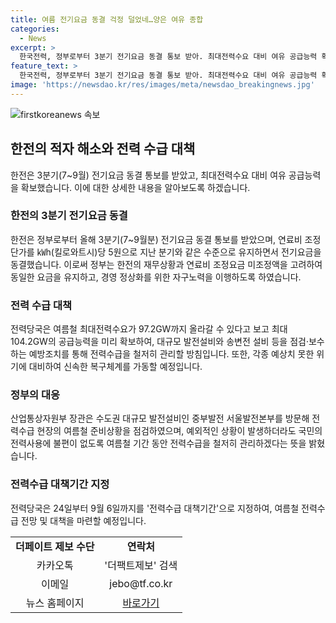 ```yaml
---
title: 여름 전기요금 동결 걱정 덜었네…양은 여유 종합
categories:
  - News
excerpt: >
  한국전력, 정부로부터 3분기 전기요금 동결 통보 받아. 최대전력수요 대비 여유 공급능력 확보. 원자력발전 등 예방조치 마무리, 전력수급 철저 관리 약속. 97.2GW 최대전력수요 대비 104.2GW 공급능력 확보, 태풍·폭우 등 예기치 못한 위기 대응 준비. ▶전력수급 대책기간 24일부터 9월 6일까지.
feature_text: >
  한국전력, 정부로부터 3분기 전기요금 동결 통보 받아. 최대전력수요 대비 여유 공급능력 확보. 원자력발전 등 예방조치 마무리, 전력수급 철저 관리 약속. 97.2GW 최대전력수요 대비 104.2GW 공급능력 확보, 태풍·폭우 등 예기치 못한 위기 대응 준비. ▶전력수급 대책기간 24일부터 9월 6일까지.
image: 'https://newsdao.kr/res/images/meta/newsdao_breakingnews.jpg'
---
```


<p><img src="https://newsdao.kr/res/images/meta/newsdao_breakingnews.jpg" alt="firstkoreanews 속보" /></p>

<h2 data-ke-size="size26">한전의 적자 해소와 전력 수급 대책</h2>

<p data-ke-size="size16">한전은 3분기(7~9월) 전기요금 동결 통보를 받았고, 최대전력수요 대비 여유 공급능력을 확보했습니다. 이에 대한 상세한 내용을 알아보도록 하겠습니다.</p>

<h3>한전의 3분기 전기요금 동결</h3>

<p data-ke-size="size16">한전은 정부로부터 올해 3분기(7~9월분) 전기요금 동결 통보를 받았으며, 연료비 조정단가를 ㎾h(킬로와트시)당 5원으로 지난 분기와 같은 수준으로 유지하면서 전기요금을 동결했습니다. 이로써 정부는 한전의 재무상황과 연료비 조정요금 미조정액을 고려하여 동일한 요금을 유지하고, 경영 정상화를 위한 자구노력을 이행하도록 하였습니다.</p>

<h3>전력 수급 대책</h3>

<p data-ke-size="size16">전력당국은 여름철 최대전력수요가 97.2GW까지 올라갈 수 있다고 보고 최대 104.2GW의 공급능력을 미리 확보하여, 대규모 발전설비와 송변전 설비 등을 점검·보수하는 예방조치를 통해 전력수급을 철저히 관리할 방침입니다. 또한, 각종 예상치 못한 위기에 대비하여 신속한 복구체계를 가동할 예정입니다.</p>

<h3>정부의 대응</h3>

<p data-ke-size="size16">산업통상자원부 장관은 수도권 대규모 발전설비인 중부발전 서울발전본부를 방문해 전력수급 현장의 여름철 준비상황을 점검하였으며, 예외적인 상황이 발생하더라도 국민의 전력사용에 불편이 없도록 여름철 기간 동안 전력수급을 철저히 관리하겠다는 뜻을 밝혔습니다.</p>

<h3>전력수급 대책기간 지정</h3>

<p data-ke-size="size16">전력당국은 24일부터 9월 6일까지를 '전력수급 대책기간'으로 지정하여, 여름철 전력수급 전망 및 대책을 마련할 예정입니다.</p>

<table>
    <tr>
        <td style="text-align: center; height: 17px;"><b>더페이트 제보 수단</b></td>
        <td style="text-align: center; height: 17px;"><b>연락처</b></td>
    </tr>
    <tr>
        <td style="text-align: center; height: 17px;">카카오톡</td>
        <td style="text-align: center; height: 17px;">'더팩트제보' 검색</td>
    </tr>
    <tr>
        <td style="text-align: center; height: 17px;">이메일</td>
        <td style="text-align: center; height: 17px;">jebo@tf.co.kr</td>
    </tr>
    <tr>
        <td style="text-align: center; height: 17px;">뉴스 홈페이지</td>
        <td style="text-align: center; height: 17px;"><a href="http://talk.tf.co.kr/bbs/report/write">바로가기</a></td>
    </tr>
</table>

<p data-ke-size="size16">&nbsp;</p>

